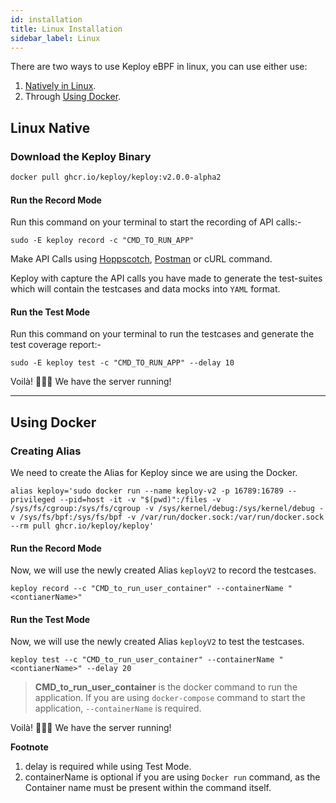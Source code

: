 ```yaml
---
id: installation
title: Linux Installation
sidebar_label: Linux
---
```


There are two ways to use Keploy eBPF in linux, you can use either use:

1. [Natively in Linux](#linux-native).
2. Through [Using Docker](#using-docker).

## Linux Native

### Download the Keploy Binary

```zsh
docker pull ghcr.io/keploy/keploy:v2.0.0-alpha2
```

#### Run the Record Mode

Run this command on your terminal to start the recording of API calls:-

```shell
sudo -E keploy record -c "CMD_TO_RUN_APP"
```

Make API Calls using [Hoppscotch](https://hoppscotch.io/), [Postman](https://www.postman.com/) or cURL command.

Keploy with capture the API calls you have made to generate the test-suites which will contain the testcases and data mocks into `YAML` format.

#### Run the Test Mode

Run this command on your terminal to run the testcases and generate the test coverage report:-

```shell
sudo -E keploy test -c "CMD_TO_RUN_APP" --delay 10
```

Voilà! 🧑🏻‍💻 We have the server running!

---

## Using Docker

### Creating Alias

We need to create the Alias for Keploy since we are using the Docker.

```shell
alias keploy='sudo docker run --name keploy-v2 -p 16789:16789 --privileged --pid=host -it -v "$(pwd)":/files -v /sys/fs/cgroup:/sys/fs/cgroup -v /sys/kernel/debug:/sys/kernel/debug -v /sys/fs/bpf:/sys/fs/bpf -v /var/run/docker.sock:/var/run/docker.sock --rm pull ghcr.io/keploy/keploy'
```

#### Run the Record Mode

Now, we will use the newly created Alias `keployV2` to record the testcases.

```shell
keploy record --c "CMD_to_run_user_container" --containerName "<contianerName>"
```

#### Run the Test Mode

Now, we will use the newly created Alias `keployV2` to test the testcases.

```shell
keploy test --c "CMD_to_run_user_container" --containerName "<contianerName>" --delay 20
```

> **CMD_to_run_user_container** is the docker command to run the application.
> If you are using `docker-compose` command to start the application, `--containerName` is required.

Voilà! 🧑🏻‍💻 We have the server running!

**Footnote**

1. delay is required while using Test Mode.
2. containerName is optional if you are using `Docker run` command, as the Container name must be present within the command itself.

